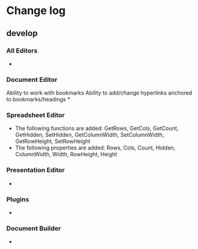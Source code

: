 # Change log
## develop
### All Editors
* 

### Document Editor
Ability to work with bookmarks
Ability to add/change hyperlinks anchored to bookmarks/headings
* 

### Spreadsheet Editor
* The following functions are added: GetRows, GetCols, GetCount, GetHidden, SetHidden, GetColumnWidth, SetColumnWidth, GetRowHeight, SetRowHeight
* The following properties are added: Rows, Cols, Count, Hidden, ColumnWidth, Width, RowHeight, Height

### Presentation Editor
* 

### Plugins
* 

### Document Builder
* 
